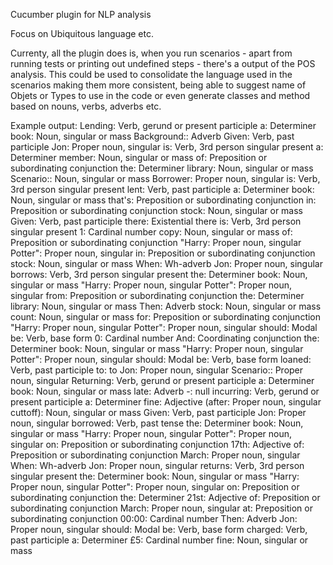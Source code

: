 Cucumber plugin for NLP analysis

Focus on Ubiquitous language etc.

Currenty, all the plugin does is, when you run scenarios - apart from running tests or printing out undefined steps - there's a output of the POS analysis.
This could be used to consolidate the language used in the scenarios making them more consistent, being able to suggest name of Objets or Types to use in the code or even generate classes and method based on nouns, verbs, adverbs etc.

Example output:
Lending: Verb, gerund or present participle
a: Determiner
book: Noun, singular or mass
Background:: Adverb
Given: Verb, past participle
Jon: Proper noun, singular
is: Verb, 3rd person singular present
a: Determiner
member: Noun, singular or mass
of: Preposition or subordinating conjunction
the: Determiner
library: Noun, singular or mass
Scenario:: Noun, singular or mass
Borrower: Proper noun, singular
is: Verb, 3rd person singular present
lent: Verb, past participle
a: Determiner
book: Noun, singular or mass
that's: Preposition or subordinating conjunction
in: Preposition or subordinating conjunction
stock: Noun, singular or mass
Given: Verb, past participle
there: Existential there
is: Verb, 3rd person singular present
1: Cardinal number
copy: Noun, singular or mass
of: Preposition or subordinating conjunction
"Harry: Proper noun, singular
Potter": Proper noun, singular
in: Preposition or subordinating conjunction
stock: Noun, singular or mass
When: Wh-adverb
Jon: Proper noun, singular
borrows: Verb, 3rd person singular present
the: Determiner
book: Noun, singular or mass
"Harry: Proper noun, singular
Potter": Proper noun, singular
from: Preposition or subordinating conjunction
the: Determiner
library: Noun, singular or mass
Then: Adverb
stock: Noun, singular or mass
count: Noun, singular or mass
for: Preposition or subordinating conjunction
"Harry: Proper noun, singular
Potter": Proper noun, singular
should: Modal
be: Verb, base form
0: Cardinal number
And: Coordinating conjunction
the: Determiner
book: Noun, singular or mass
"Harry: Proper noun, singular
Potter": Proper noun, singular
should: Modal
be: Verb, base form
loaned: Verb, past participle
to: to
Jon: Proper noun, singular
Scenario:: Proper noun, singular
Returning: Verb, gerund or present participle
a: Determiner
book: Noun, singular or mass
late: Adverb
-: null
incurring: Verb, gerund or present participle
a: Determiner
fine: Adjective
(after: Proper noun, singular
cuttoff): Noun, singular or mass
Given: Verb, past participle
Jon: Proper noun, singular
borrowed: Verb, past tense
the: Determiner
book: Noun, singular or mass
"Harry: Proper noun, singular
Potter": Proper noun, singular
on: Preposition or subordinating conjunction
17th: Adjective
of: Preposition or subordinating conjunction
March: Proper noun, singular
When: Wh-adverb
Jon: Proper noun, singular
returns: Verb, 3rd person singular present
the: Determiner
book: Noun, singular or mass
"Harry: Proper noun, singular
Potter": Proper noun, singular
on: Preposition or subordinating conjunction
the: Determiner
21st: Adjective
of: Preposition or subordinating conjunction
March: Proper noun, singular
at: Preposition or subordinating conjunction
00:00: Cardinal number
Then: Adverb
Jon: Proper noun, singular
should: Modal
be: Verb, base form
charged: Verb, past participle
a: Determiner
£5: Cardinal number
fine: Noun, singular or mass
